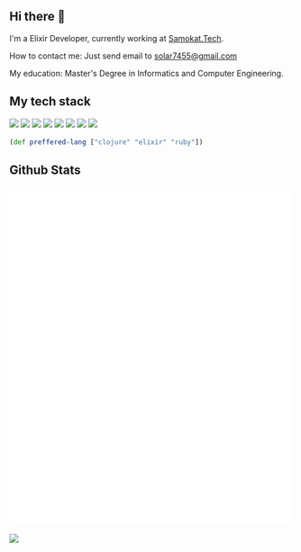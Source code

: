 ## Hi there 👋
I'm a Elixir Developer, currently working at [Samokat.Tech](https://samokat.tech/).

How to contact me: Just send email to [solar7455@gmail.com](mailto:solar7455@gmail.com)

My education: Master's Degree in Informatics and Computer Engineering.

## My tech stack

![](https://img.shields.io/badge/Elixir-4B275F?style=for-the-badge&logo=elixir&logoColor=white)
![](https://img.shields.io/badge/Phoenix-ED8B00?style=for-the-badge&logo=phoenix&logoColor=white)
![](https://img.shields.io/badge/Ruby-CC342D?style=for-the-badge&logo=ruby&logoColor=white)
![](https://img.shields.io/badge/Ruby_on_Rails-CC0000?style=for-the-badge&logo=ruby-on-rails&logoColor=white)
![](https://img.shields.io/badge/Docker-316192?style=for-the-badge&logo=docker&logoColor=white)
![](https://img.shields.io/badge/PostgreSQL-316192?style=for-the-badge&logo=postgresql&logoColor=white)
![](https://img.shields.io/badge/JavaScript-F7DF1E?style=for-the-badge&logo=javascript&logoColor=black)
![](https://img.shields.io/badge/Clojure-239120?style=for-the-badge&logo=clojure&logoColor=white)

```clojure
(def preffered-lang ["clojure" "elixir" "ruby"])
```

## Github Stats
![Metrics](/github-metrics.svg)

[![](https://visitcount.itsvg.in/api?id=solar05&label=Profile%20Views&color=11&pretty=false)](https://visitcount.itsvg.in)
